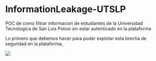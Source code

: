 # InformationLeakage-UTSLP
POC de como filtrar informacion de estudiantes de la Universidad Tecnologica de San Luis Potosi sin estar autenticado en la plataforma

Lo primero que debemos hacer para poder explotar esta brecha de seguridad en la plataforma,


<img src="https://raw.githubusercontent.com/GuilleX69/InformationLeakage-UTSLP/images/Discover1.png">
